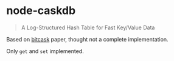 # node-caskdb

> A Log-Structured Hash Table for Fast Key/Value Data

Based on [bitcask](https://riak.com/assets/bitcask-intro.pdf) paper, thought not a complete implementation.

Only `get` and `set` implemented.
